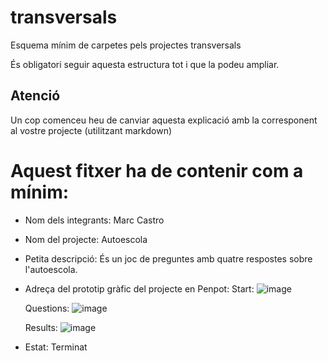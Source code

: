 # transversals
Esquema mínim de carpetes pels projectes transversals

És obligatori seguir aquesta estructura tot i que la podeu ampliar.

## Atenció
Un cop comenceu heu de canviar aquesta explicació amb la corresponent al vostre projecte (utilitzant markdown)

# Aquest fitxer ha de contenir com a mínim:
 * Nom dels integrants: Marc Castro
 * Nom del projecte: Autoescola
 * Petita descripció: És un joc de preguntes amb quatre respostes sobre l'autoescola.
 * Adreça del prototip gràfic del projecte en Penpot:
    Start:
    ![image](https://github.com/user-attachments/assets/ba0d1965-89ca-48a1-93d8-dfd1e1ca7600)
   
    Questions:
    ![image](https://github.com/user-attachments/assets/919854ea-7a68-4e35-9a27-b35810381763)
   
    Results:
    ![image](https://github.com/user-attachments/assets/1fb2361d-7d13-4fd0-bedc-668f83c09482)
 * Estat: Terminat

